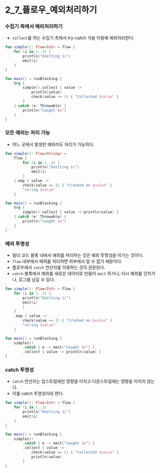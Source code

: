 # 2_7_플로우_예외처리하기

### 수집기 측에서 예외처리하기
- `collect`를 하는 수집기 측에서 try-catch 식을 이용해 예외처리한다.

```kotlin
fun simple(): Flow<Int> = flow {
    for (i in 1..3) {
        println("Emitting $i")
        emit(i)
    }
}

fun main() = runBlocking {
    try {
        simple().collect { value ->
            println(value)
            check(value <= 1) { "Collected $value" }
        }
    } catch (e: Throwable) {
        println("Caught $e")
    }
}
```

### 모든 예외는 처리 가능
- 어느 곳에서 발생한 예외라도 처리가 가능하다.

```kotlin
fun simple(): Flow<String> =
    flow {
        for (i in 1..3) {
            println("Emitting $i")
            emit(i)
        }
    }.map { value ->
        check(value <= 1) { "Crashed on $value" }
        "string $value"
    }

fun main() = runBlocking {
    try {
        simple().collect { value -> println(value) }
    } catch (e: Throwable) {
        println("Caught $e")
    }
}
```

### 예외 투명성
- 빌더 코드 블록 내에서 예외를 처리하는 것은 예외 투명성을 어기는 것이다.
- `flow` 내부에서 예외를 처리하면 외부에서 알 수 없기 때문이다.
- 플로우에서 `catch` 연산자를 이용하는 것이 권장된다.
- `catch` 블록에서 예외를 새로운 데이터로 만들어 `emit` 하거나, 다시 예외를 던지거나, 로그를 남길 수 있다.

```kotlin
fun simple(): Flow<Int> = flow {
    for (i in 1..3) {
        println("Emitting $i")
        emit(i)
        }
    }
    .map { value ->
        check(value <= 1) { "Crashed on $value" }
        "string $value"
    }

fun main() = runBlocking {
    simple1()
        .catch { e -> emit("Caught $e") }
        .collect { value -> println(value) }
}
```

### catch 투명성
- `catch` 연산자는 업스트림에만 영향을 미치고 다운스트림에는 영향을 미치지 않는다.
- 이를 catch 투명성이라 한다.

```kotlin
fun simple(): Flow<Int> = flow {
    for (i in 1..3)
        println("Emitting $i")
        emit(i)
    }
}

fun main() = runBlocking {
    simple1()
        .catch { e -> emit("Caught $e") }
        .collect { value -> 
            check(value <= 1) { "Collected $value" }
            println(value) 
        }
}
```